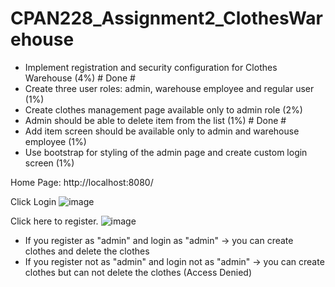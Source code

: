 # CPAN228_Assignment2_ClothesWarehouse

- Implement registration and security configuration for Clothes Warehouse (4%) # Done #
- Create three user roles: admin, warehouse employee and regular user (1%)
- Create clothes management page available only to admin role (2%)
- Admin should be able to delete item from the list (1%) # Done #
- Add item screen should be available only to admin and warehouse employee (1%)
- Use bootstrap for styling of the admin page and create custom login screen (1%)


Home Page: http://localhost:8080/

Click Login
![image](https://user-images.githubusercontent.com/32995324/226724067-55389fca-ba5e-4f65-ad51-cc4295d39b5c.png)

Click here to register.
![image](https://user-images.githubusercontent.com/32995324/226724192-24df9f43-063d-4715-8eb1-ec6195fdfda6.png)

* If you register as "admin" and login as "admin" -> you can create clothes and delete the clothes 
* If you register not as "admin" and login not as "admin" -> you can create clothes but can not delete the clothes (Access Denied)


